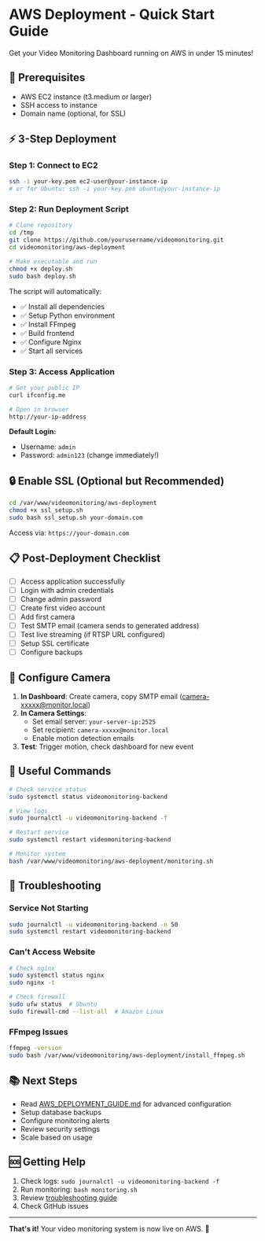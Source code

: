 # AWS Deployment - Quick Start Guide

Get your Video Monitoring Dashboard running on AWS in under 15 minutes!

## 🎯 Prerequisites

- AWS EC2 instance (t3.medium or larger)
- SSH access to instance
- Domain name (optional, for SSL)

## ⚡ 3-Step Deployment

### Step 1: Connect to EC2

```bash
ssh -i your-key.pem ec2-user@your-instance-ip
# or for Ubuntu: ssh -i your-key.pem ubuntu@your-instance-ip
```

### Step 2: Run Deployment Script

```bash
# Clone repository
cd /tmp
git clone https://github.com/yourusername/videomonitoring.git
cd videomonitoring/aws-deployment

# Make executable and run
chmod +x deploy.sh
sudo bash deploy.sh
```

The script will automatically:
- ✅ Install all dependencies
- ✅ Setup Python environment  
- ✅ Install FFmpeg
- ✅ Build frontend
- ✅ Configure Nginx
- ✅ Start all services

### Step 3: Access Application

```bash
# Get your public IP
curl ifconfig.me

# Open in browser
http://your-ip-address
```

**Default Login:**
- Username: `admin`
- Password: `admin123` (change immediately!)

## 🔒 Enable SSL (Optional but Recommended)

```bash
cd /var/www/videomonitoring/aws-deployment
chmod +x ssl_setup.sh
sudo bash ssl_setup.sh your-domain.com
```

Access via: `https://your-domain.com`

## 📋 Post-Deployment Checklist

- [ ] Access application successfully
- [ ] Login with admin credentials
- [ ] Change admin password
- [ ] Create first video account
- [ ] Add first camera
- [ ] Test SMTP email (camera sends to generated address)
- [ ] Test live streaming (if RTSP URL configured)
- [ ] Setup SSL certificate
- [ ] Configure backups

## 🎥 Configure Camera

1. **In Dashboard**: Create camera, copy SMTP email (camera-xxxxx@monitor.local)
2. **In Camera Settings**: 
   - Set email server: `your-server-ip:2525`
   - Set recipient: `camera-xxxxx@monitor.local`
   - Enable motion detection emails
3. **Test**: Trigger motion, check dashboard for new event

## 🔧 Useful Commands

```bash
# Check service status
sudo systemctl status videomonitoring-backend

# View logs
sudo journalctl -u videomonitoring-backend -f

# Restart service
sudo systemctl restart videomonitoring-backend

# Monitor system
bash /var/www/videomonitoring/aws-deployment/monitoring.sh
```

## 🐛 Troubleshooting

### Service Not Starting
```bash
sudo journalctl -u videomonitoring-backend -n 50
sudo systemctl restart videomonitoring-backend
```

### Can't Access Website
```bash
# Check nginx
sudo systemctl status nginx
sudo nginx -t

# Check firewall
sudo ufw status  # Ubuntu
sudo firewall-cmd --list-all  # Amazon Linux
```

### FFmpeg Issues
```bash
ffmpeg -version
sudo bash /var/www/videomonitoring/aws-deployment/install_ffmpeg.sh
```

## 📚 Next Steps

- Read [AWS_DEPLOYMENT_GUIDE.md](AWS_DEPLOYMENT_GUIDE.md) for advanced configuration
- Setup database backups
- Configure monitoring alerts
- Review security settings
- Scale based on usage

## 🆘 Getting Help

1. Check logs: `sudo journalctl -u videomonitoring-backend -f`
2. Run monitoring: `bash monitoring.sh`
3. Review [troubleshooting guide](AWS_DEPLOYMENT_GUIDE.md#troubleshooting)
4. Check GitHub issues

---

**That's it!** Your video monitoring system is now live on AWS. 🎉

